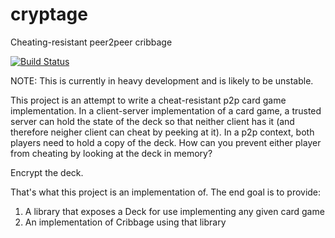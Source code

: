 # cryptage
Cheating-resistant peer2peer cribbage

[![Build Status](https://travis-ci.org/whereswaldon/cryptage.svg?branch=master)](https://travis-ci.org/whereswaldon/cryptage)

NOTE: This is currently in heavy development and is likely to be unstable.

This project is an attempt to write a cheat-resistant p2p card game implementation. In a client-server implementation of a card game, a trusted server can hold the state of the deck so that neither client has it (and therefore neigher client can cheat by peeking at it). In a p2p context, both players need to hold a copy of the deck. How can you prevent either player from cheating by looking at the deck in memory?

Encrypt the deck.

That's what this project is an implementation of. The end goal is to provide:
1. A library that exposes a Deck for use implementing any given card game
2. An implementation of Cribbage using that library

